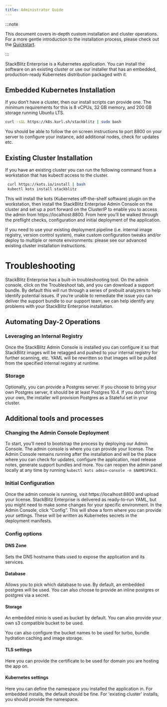 ```yaml
---
title: Administrator Guide
---
```


:::note

This document covers in-depth custom installation and cluster operations. For a more gentle introduction to the installation process, please check out the [Quickstart](/docs/enterprise/installation/quickstart).

:::

StackBlitz Enterprise is a Kubernetes application. You can install the software on an existing cluster or use our installer that has an embedded, production-ready Kubernetes distribution packaged with it.

## Embedded Kubernetes Installation

If you don’t have a cluster, then our install scripts can provide one. The minimum requirements for this is 8 vCPUs, 32 GB memory, and 200 GB storage running Ubuntu LTS.

```sh
curl -sSL https://k8s.kurl.sh/stackblitz | sudo bash
```

You should be able to follow the on screen instructions to port 8800 on your server to configure your instance, add additional nodes, check for updates etc.

<!-- If at any time you’d like to migrate this deployment to an existing Kubernetes Cluster, see the [Guide to Migrating an Existing Cluster](migrating). -->

## Existing Cluster Installation

If you have an existing cluster you can run the following command from a workstation that has kubectl access to the cluster.

```sh
 curl https://kots.io/install | bash
 kubectl kots install stackblitz
```

This will install the kots (Kubernetes off-the-shelf software) plugin on the workstation, then install the StackBlitz Enterprise Admin Console on the cluster and set up a port forward on the ClusterIP to enable you to access the admin from https://localhost:8800. From here you’ll be walked through the preflight checks, configuration and initial deployment of the application.

If you need to use your existing deployment pipeline (i.e. internal image registry, version control system), make custom configuration tweaks and/or deploy to multiple or remote environments: please see our advanced existing cluster installation instructions.

# Troubleshooting

StackBlitz Enterprise has a built-in troubleshooting tool. On the admin console, click on the Troubleshoot tab, and you can download a support bundle. By default this will run through a series of prebuilt analyzers to help identify potential issues. If you’re unable to remediate the issue you can deliver the support bundle to our support team, we can help identify any problems with your StackBlitz Enterprise installation.


## Automating Day-2 Operations

### Leveraging an Internal Registry
Once the StackBlitz Admin Console is installed you can configure it so that StackBlitz images will be retagged and pushed to your internal registry for further scanning, etc. YAML will be rewritten so that images will be pulled from the specified internal registry at runtime.

### Storage
Optionally, you can provide a Postgres server. If you choose to bring your own Postgres server, it should be at least Postgres 10.4. If you don’t bring your own, the installer will provision Postgres as a Stateful set in your cluster.

## Additional tools and processes

### Changing the Admin Console Deployment

To start, you’ll need to bootstrap the process by deploying our Admin Console. The admin console is where you can provide your license. The Admin Console remains running after the installation and will be the place where you can check for updates, configure the application, read release notes, generate support bundles and more. You can reopen the admin panel locally at any time by running `kubectl kots admin-console -n $NAMESPACE`.

### Initial Configuration

Once the admin console is running, visit https://localhost:8800 and upload your license. StackBlitz Enterprise is delivered as ready-to-run YAML, but you might need to make some changes for your specific environment. In the Admin Console, click “Config”. This will show a form where you can provide your settings. These will be written as Kubernetes secrets in the deployment manifests.


### Config options

#### DNS Zone

Sets the DNS hostname thats used to expose the application and its services.

#### Database

Allows you to pick which database to use. By default, an embedded postgres will be used. You can also choose to provide an inline postgres or postgres via a secret.

#### Storage

An embedded minio is used as bucket by default. You can also provide your own s3 compatible bucket to be used.

You can also configure the bucket names to be used for turbo, bundle hydration caching and image storage. 

#### TLS settings

Here you can provide the certificate to be used for domain you are hosting the app on.

#### Kubernetes settings 

Here you can define the namespace you installed the application in. For embedded installs, the default should be fine. For 'existing cluster' installs, you should provide the namespace.
